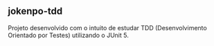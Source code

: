 ## jokenpo-tdd
Projeto desenvolvido com o intuito de estudar TDD (Desenvolvimento Orientado por Testes) utilizando o JUnit 5.
